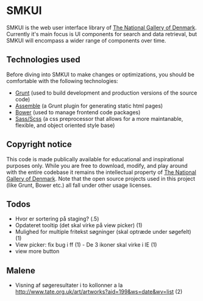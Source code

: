# SMKUI

SMKUI is the web user interface library of [The National Gallery of Denmark](http://smk.dk/en). Currently it's main focus is UI components for search and data retrieval, but SMKUI will encompass a wider range of components over time.

## Technologies used
Before diving into SMKUI to make changes or optimizations, you should be comfortable with the following technologies:

- [Grunt](http://gruntjs.com/getting-started) (used to build development and production versions of the source code)
- [Assemble](http://assemble.io/docs) (a Grunt plugin for generating static html pages)
- [Bower](http://bower.io) (used to manage frontend code packages)
- [Sass/Scss](http://sass-lang.com/documentation) (a css preprocessor that allows for a more maintanable, flexible, and object oriented style base)

## Copyright notice
This code is made publically available for educational and inspirational purposes only. While you are free to download, modify, and play around with the entire codebase it remains the intellectual property of [The National Gallery of Denmark](http://smk.dk/en). Note that the open source projects used in this project (like Grunt, Bower etc.) all fall under other usage licenses.

## Todos
- Hvor er sortering på staging? (.5)
- Opdateret tooltip (det skal virke på view picker) (1)
- Mulighed for multiple fritekst søgninger (skal optræde under søgefelt) (1)
- View picker: fix bug i ff (1) - De 3 ikoner skal virke i IE (1)
- view more button

## Malene
- Visning af søgeresultater i to kollonner a la http://www.tate.org.uk/art/artworks?aid=199&ws=date&wv=list (2)